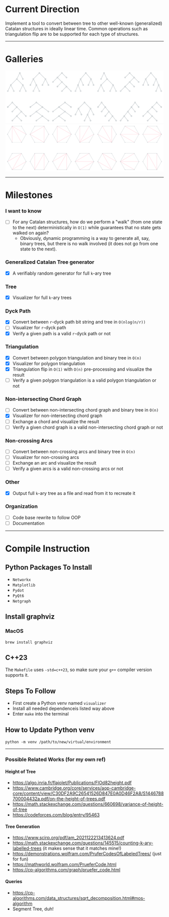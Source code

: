 # Current Direction
Implement a tool to convert between tree to other well-known (generalized) Catalan structures in ideally linear time. Common operations such as triangulation flip are to be supported for each type of structures.

---
# Galleries
![](galleries/tree.svg)
![](galleries/poly.svg)

---
# Milestones
### I want to know
- [ ] For any Catalan structures, how do we perform a "walk" (from one state to the next) deterministically in `O(1)` while guarantees that no state gets walked on again?
  - Obviously, dynamic programming is a way to generate all, say, binary trees, but there is no walk involved (it does not go from one state to the next).

### Generalized Catalan Tree generator
- [x] A verifiably random generator for full `k`-ary tree

### Tree
- [x] Visualizer for full `k`-ary trees

### Dyck Path
- [x] Convert between `r`-dyck path bit string and tree in `O(nlog(n/r))`
- [ ] Visualizer for `r`-dyck path
- [x] Verify a given path is a valid `r`-dyck path or not

### Triangulation
- [x] Convert between polygon triangulation and binary tree in `O(n)`
- [x] Visualizer for polygon triangulation
- [x] Triangulation flip in `O(1)` with `O(n)` pre-processing and visualize the result
- [ ] Verify a given polygon triangulation is a valid polygon triangulation or not

### Non-intersecting Chord Graph
- [ ] Convert between non-intersecting chord graph and binary tree in `O(n)`
- [x] Visualizer for non-intersecting chord graph
- [ ] Exchange a chord and visualize the result
- [ ] Verify a given chord graph is a valid non-intersecting chord graph or not

### Non-crossing Arcs
- [ ] Convert between non-crossing arcs and binary tree in `O(n)`
- [ ] Visualizer for non-crossing arcs 
- [ ] Exchange an arc and visualize the result
- [ ] Verify a given arcs is a valid non-crossing arcs or not

### Other
- [x] Output full `k`-ary tree as a file and read from it to recreate it

### Organization
- [ ] Code base rewrite to follow OOP
- [ ] Documentation

---
# Compile Instruction
## Python Packages To Install
- `Networkx`
- `Matplotlib`
- `Pydot`
- `PyQt6`
- `Netgraph`

## Install graphviz
### MacOS
```
brew install graphviz
```

## C++23
The `Makefile` uses `-std=c++23`, so make sure your `g++` compiler version supports it.

## Steps To Follow
- First create a Python venv named `visualizer` 
- Install all needed dependenceis listed way above
- Enter `make` into the terminal

## How to Update Python venv
```
python -m venv /path/to/new/virtual/environment
```

----
### Possible Related Works (for my own ref)
#### Height of Tree
- https://algo.inria.fr/flajolet/Publications/FlOd82height.pdf
- https://www.cambridge.org/core/services/aop-cambridge-core/content/view/C30DF2A9C26541526D847E0A0D46F2A8/S1446788700004432a.pdf/on-the-height-of-trees.pdf
- https://math.stackexchange.com/questions/660698/variance-of-height-of-tree
- https://codeforces.com/blog/entry/95463
#### Tree Generation
- https://www.scirp.org/pdf/am_2021122213413624.pdf
- https://math.stackexchange.com/questions/145515/counting-k-ary-labelled-trees (it makes sense that it matches mine!)
- https://demonstrations.wolfram.com/PruferCodesOfLabeledTrees/ (just for fun)
- https://mathworld.wolfram.com/PrueferCode.html
- https://cp-algorithms.com/graph/pruefer_code.html
#### Queries
- https://cp-algorithms.com/data_structures/sqrt_decomposition.html#mos-algorithm
- Segment Tree, duh!
